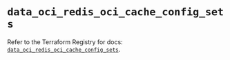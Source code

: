 # `data_oci_redis_oci_cache_config_sets`

Refer to the Terraform Registry for docs: [`data_oci_redis_oci_cache_config_sets`](https://registry.terraform.io/providers/oracle/oci/7.19.0/docs/data-sources/redis_oci_cache_config_sets).

